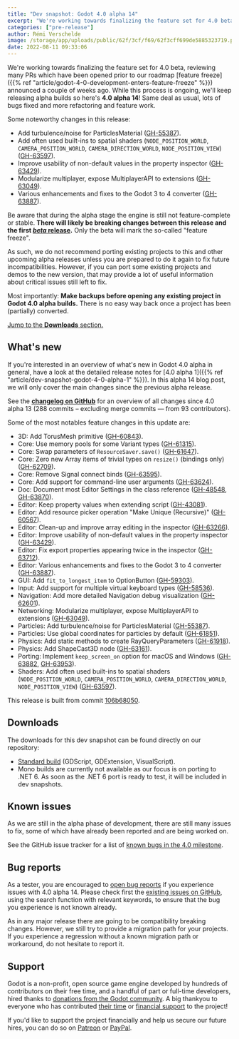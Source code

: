 ```yaml
---
title: "Dev snapshot: Godot 4.0 alpha 14"
excerpt: "We're working towards finalizing the feature set for 4.0 beta, reviewing many PRs which have been opened prior to our roadmap feature freeze announced a couple of weeks ago. While this process is ongoing, we'll keep releasing alpha builds so here's 4.0 alpha 14!"
categories: ["pre-release"]
author: Rémi Verschelde
image: /storage/app/uploads/public/62f/3cf/f69/62f3cff699de5885323719.png
date: 2022-08-11 09:33:06
---
```


We're working towards finalizing the feature set for 4.0 beta, reviewing many PRs which have been opened prior to our roadmap [feature freeze]({{% ref "article/godot-4-0-development-enters-feature-freeze" %}}) announced a couple of weeks ago. While this process is ongoing, we'll keep releasing alpha builds so here's **4.0 alpha 14**! Same deal as usual, lots of bugs fixed and more refactoring and feature work.

Some noteworthy changes in this release:

- Add turbulence/noise for ParticlesMaterial ([GH-55387](https://github.com/godotengine/godot/pull/55387)).
- Add often used built-ins to spatial shaders (`NODE_POSITION_WORLD`, `CAMERA_POSITION_WORLD`, `CAMERA_DIRECTION_WORLD`, `NODE_POSITION_VIEW`) ([GH-63597](https://github.com/godotengine/godot/pull/63597)).
- Improve usability of non-default values in the property inspector ([GH-63429](https://github.com/godotengine/godot/pull/63429)).
- Modularize multiplayer, expose MultiplayerAPI to extensions ([GH-63049](https://github.com/godotengine/godot/pull/63049)).
- Various enhancements and fixes to the Godot 3 to 4 converter ([GH-63887](https://github.com/godotengine/godot/pull/63887)).

Be aware that during the alpha stage the engine is still not feature-complete or stable. **There will likely be breaking changes between this release and the first [*beta* release](https://en.wikipedia.org/wiki/Software_release_life_cycle#Beta).** Only the beta will mark the so-called "feature freeze".

As such, we do not recommend porting existing projects to this and other upcoming alpha releases unless you are prepared to do it again to fix future incompatibilities. However, if you can port some existing projects and demos to the new version, that may provide a lot of useful information about critical issues still left to fix.

Most importantly: **Make backups before opening any existing project in Godot 4.0 alpha builds.** There is no easy way back once a project has been (partially) converted.

[Jump to the **Downloads** section.](#downloads)

## What's new

If you're interested in an overview of what's new in Godot 4.0 alpha in general, have a look at the detailed release notes for [4.0 alpha 1]({{% ref "article/dev-snapshot-godot-4-0-alpha-1" %}}). In this alpha 14 blog post, we will only cover the main changes since the previous alpha release.

See the [**changelog on GitHub**](https://github.com/godotengine/godot/compare/82811367cb36d3124d4e8c0a9c4c7f82dc64f9e4...106b6805018649b13da9e9508e80611f62ed660a) for an overview of all changes since 4.0 alpha 13 (288 commits – excluding merge commits ― from 93 contributors).

Some of the most notables feature changes in this update are:

- 3D: Add TorusMesh primitive ([GH-60843](https://github.com/godotengine/godot/pull/60843)).
- Core: Use memory pools for some Variant types ([GH-61315](https://github.com/godotengine/godot/pull/61315)).
- Core: Swap parameters of `ResourceSaver.save()` ([GH-61647](https://github.com/godotengine/godot/pull/61647)).
- Core: Zero new Array items of trivial types on `resize()` (bindings only) ([GH-62709](https://github.com/godotengine/godot/pull/62709)).
- Core: Remove Signal connect binds ([GH-63595](https://github.com/godotengine/godot/pull/63595)).
- Core: Add support for command-line user arguments ([GH-63624](https://github.com/godotengine/godot/pull/63624)).
- Doc: Document most Editor Settings in the class reference ([GH-48548](https://github.com/godotengine/godot/pull/48548), [GH-63870](https://github.com/godotengine/godot/pull/63870)).
- Editor: Keep property values when extending script ([GH-43081](https://github.com/godotengine/godot/pull/43081)).
- Editor: Add resource picker operation "Make Unique (Recursive)" ([GH-60567](https://github.com/godotengine/godot/pull/60567)).
- Editor: Clean-up and improve array editing in the inspector ([GH-63266](https://github.com/godotengine/godot/pull/63266)).
- Editor: Improve usability of non-default values in the property inspector ([GH-63429](https://github.com/godotengine/godot/pull/63429)).
- Editor: Fix export properties appearing twice in the inspector ([GH-63712](https://github.com/godotengine/godot/pull/63712)).
- Editor: Various enhancements and fixes to the Godot 3 to 4 converter ([GH-63887](https://github.com/godotengine/godot/pull/63887)).
- GUI: Add `fit_to_longest_item` to OptionButton ([GH-59303](https://github.com/godotengine/godot/pull/59303)).
- Input: Add support for multiple virtual keyboard types ([GH-58536](https://github.com/godotengine/godot/pull/58536)).
- Navigation: Add more detailed Navigation debug visualization ([GH-62601](https://github.com/godotengine/godot/pull/62601)).
- Networking: Modularize multiplayer, expose MultiplayerAPI to extensions ([GH-63049](https://github.com/godotengine/godot/pull/63049)).
- Particles: Add turbulence/noise for ParticlesMaterial ([GH-55387](https://github.com/godotengine/godot/pull/55387)).
- Particles: Use global coordinates for particles by default ([GH-61851](https://github.com/godotengine/godot/pull/61851)).
- Physics: Add static methods to create RayQueryParameters ([GH-61918](https://github.com/godotengine/godot/pull/61918)).
- Physics: Add ShapeCast3D node ([GH-63161](https://github.com/godotengine/godot/pull/63161)).
- Porting: Implement `keep_screen_on` option for macOS and Windows ([GH-63882](https://github.com/godotengine/godot/pull/63882), [GH-63953](https://github.com/godotengine/godot/pull/63953)).
- Shaders: Add often used built-ins to spatial shaders (`NODE_POSITION_WORLD`, `CAMERA_POSITION_WORLD`, `CAMERA_DIRECTION_WORLD`, `NODE_POSITION_VIEW`) ([GH-63597](https://github.com/godotengine/godot/pull/63597)).

This release is built from commit [106b68050](https://github.com/godotengine/godot/commit/106b6805018649b13da9e9508e80611f62ed660a).

<a id="downloads"></a>
## Downloads

The downloads for this dev snapshot can be found directly on our repository:

* [Standard build](https://downloads.tuxfamily.org/godotengine/4.0/alpha14/) (GDScript, GDExtension, VisualScript).
* Mono builds are currently not available as our focus is on porting to .NET 6. As soon as the .NET 6 port is ready to test, it will be included in dev snapshots.

## Known issues

As we are still in the alpha phase of development, there are still many issues to fix, some of which have already been reported and are being worked on.

See the GitHub issue tracker for a list of [known bugs in the 4.0 milestone](https://github.com/godotengine/godot/issues?q=is%3Aissue+is%3Aopen+milestone%3A4.0+label%3Abug+).

## Bug reports

As a tester, you are encouraged to [open bug reports](https://github.com/godotengine/godot/issues) if you experience issues with 4.0 alpha 14. Please check first the [existing issues on GitHub](https://github.com/godotengine/godot/issues), using the search function with relevant keywords, to ensure that the bug you experience is not known already.

As in any major release there are going to be compatibility breaking changes. However, we still try to provide a migration path for your projects. If you experience a regression without a known migration path or workaround, do not hesitate to report it.

## Support

Godot is a non-profit, open source game engine developed by hundreds of contributors on their free time, and a handful of part or full-time developers, hired thanks to [donations from the Godot community](https://godotengine.org/donate). A big thankyou to everyone who has contributed [their time](https://github.com/godotengine/godot/blob/master/AUTHORS.md) or [financial support](https://github.com/godotengine/godot/blob/master/DONORS.md) to the project!

If you'd like to support the project financially and help us secure our future hires, you can do so on [Patreon](https://www.patreon.com/godotengine) or [PayPal](https://godotengine.org/donate).
